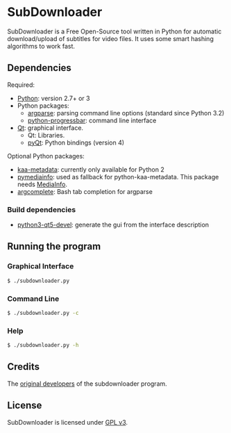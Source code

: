 # SubDownloader

SubDownloader is a Free Open-Source tool written in Python for automatic download/upload of subtitles for video files. It uses some smart hashing algorithms to work fast.

## Dependencies

Required:
- [Python]: version 2.7+ or 3
- Python packages:
  * [argparse]: parsing command line options (standard since Python 3.2)
  * [python-progressbar]: command line interface
- [Qt]: graphical interface.
  * Qt: Libraries.
  * [pyQt]: Python bindings (version 4)

Optional Python packages:
- [kaa-metadata]: currently only available for Python 2
- [pymediainfo]: used as fallback for python-kaa-metadata. This package needs [MediaInfo](https://mediaarea.net).
- [argcomplete]: Bash tab completion for argparse

### Build dependencies

- [python3-qt5-devel][pyQt]: generate the gui from the interface description


## Running the program

### Graphical Interface

```sh
$ ./subdownloader.py
```

### Command Line

```sh
$ ./subdownloader.py -c
```

### Help

```sh
$ ./subdownloader.py -h
```

## Credits

The [original developers][subdownloader-launchpad] of the subdownloader program.

## License

SubDownloader is licensed under [GPL v3].

   [Python]: <https://www.python.org/>
   [argparse]: <https://python.readthedocs.org/en/latest/library/argparse.html>
   [python-progressbar]: <https://github.com/niltonvolpato/python-progressbar>
   [Qt]: <https://www.qt.io/>
   [pyQt]: <https://riverbankcomputing.com/software/pyqt/intro>
   [kaa-metadata]: <https://github.com/freevo/kaa-metadata>
   [pymediainfo]: <https://pymediainfo.readthedocs.org/en/latest/>
   [argcomplete]: <https://argcomplete.readthedocs.org/>
   [GPL v3]: <https://www.gnu.org/licenses/gpl-3.0.html>
   [subdownloader-launchpad]: https://launchpad.net/subdownloader